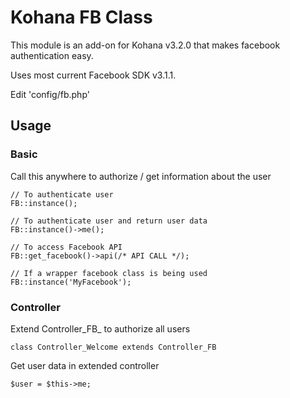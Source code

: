 Kohana FB Class
===

This module is an add-on for Kohana v3.2.0 that makes facebook authentication easy.

Uses most current Facebook SDK v3.1.1.

Edit 'config/fb.php'

Usage
---

### Basic

Call this anywhere to authorize / get information about the user

	// To authenticate user
	FB::instance();
	
	// To authenticate user and return user data
	FB::instance()->me();
	
	// To access Facebook API
	FB::get_facebook()->api(/* API CALL */);
	
	// If a wrapper facebook class is being used
	FB::instance('MyFacebook');

### Controller

Extend Controller_FB_ to authorize all users

	class Controller_Welcome extends Controller_FB

Get user data in extended controller

	$user = $this->me;
	